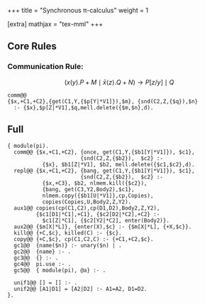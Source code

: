 +++
title = "Synchronous π-calculus"
weight = 1

[extra]
mathjax = "tex-mml"
+++

## Core Rules

### Communication Rule:

$$  (x(y).P + M \mid \bar{x} \langle z \rangle.Q + N) \to P[z/y] \mid Q $$


```
comm@@ 
{$x,+C1,+C2},{get(C1,Y,{$p[Y|*V1]}),$m}, {snd(C2,Z,{$q}),$n}
  :- {$x},$p[Z|*V1],$q,mell.delete({$m,$n},d).
```

## Full

```
{ module(pi).
  comm@@ {$x,+C1,+C2}, {once, get(C1,Y,{$b1[Y|*V1]}), $c1},
                       {snd(C2,Z,{$b2}),  $c2} :-
           {$x}, $b1[Z|*V1], $b2, mell.delete({$c1,$c2},d).
  repl@@ {$x,+C1,+C2}, {bang, get(C1,Y,{$b1[Y|*V1]}), $c1},
                       {snd(C2,Z,{$b2}),  $c2} :-
           {$x,+C3}, $b2, nlmem.kill({$c2}),
           {bang, get(C3,Y2,Body2),$c1},
           nlmem.copy({$b1[U|*V1]},cp,Copies), 
           copies(Copies,U,Body2,Z,Y2).
  aux1@@ copies(cp(C1,C2),cp(D1,D2),Body2,Z,Y2),
         {$c1[D1|*C1],+C1}, {$c2[D2|*C2],+C2} :-
           $c1[Z|*C1], {$c2[Y2|*C2], enter(Body2)}.
  aux2@@ {$m[X|*L]}, {enter(X),$c} :- {$m[X|*L], {+X,$c}}.
  kill@@ {+C,$c}, killed(C) :- {$c}.
  copy@@ {+C,$c}, cp(C1,C2,C) :- {+C1,+C2,$c}.
  gc1@@  {name($n)} :- unary($n) | .
  gc2@@  {name} :- .
  gc3@@  {} :- .
  gc4@@  pi.use :- .
  gc5@@  { module(pi), @a} :- .

  unif1@@ [] = [] :- .
  unif2@@ [A1|D1] = [A2|D2] :- A1=A2, D1=D2.
}.


```

